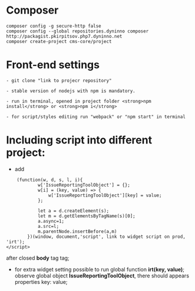 # Composer

```
composer config -g secure-http false
composer config --global repositories.dyninno composer http://packagist.pkirpitsov.php7.dyninno.net
composer create-project cms-core/project
```

# Front-end settings

```
- git clone "link to projecr repository"

- stable version of nodejs with npm is mandatory.

- run in terminal, opened in project folder <strong>npm install</strong> or <strong>npm i</strong>

- for script/styles editing run "webpack" or "npm start" in terminal

```

# Including script into different project:

- add 

```<script>
	(function(w, d, s, l, i){
      		w['IssueReportingToolObject'] = {};
      		w[i] = (key, value) => {
      			w['IssueReportingToolObject'][key] = value;
      		};
      
      		let a = d.createElement(s);
      		let m = d.getElementsByTagName(s)[0];
      		a.async=1;
      		a.src=l;
      		m.parentNode.insertBefore(a,m)
      	})(window, document,'script', link to widget script on prod, 'irt');
</script>   
```
after closed **body** tag tag;

- for extra widget setting possible to run global function 	**irt(key, value)**;
  observe global object <strong>IssueReportingToolObject</strong>, there should appears properties key: value;
      	




